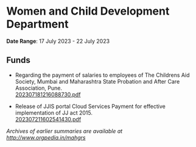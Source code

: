 # Women and Child Development Department

**Date Range**: 17 July 2023 - 22 July 2023


## Funds
- Regarding the payment of salaries to employees of The Childrens Aid Society, Mumbai and Maharashtra State Probation and After Care Association, Pune.\
  [202307181216088730.pdf](https://gr.maharashtra.gov.in/Site/Upload/Government%20Resolutions/English/202307181216088730.pdf)

- Release of JJIS portal Cloud Services Payment for effective implementation of JJ act 2015.\
  [202307211602541430.pdf](https://gr.maharashtra.gov.in/Site/Upload/Government%20Resolutions/English/202307211602541430.pdf)


*Archives of earlier summaries are available at http://www.orgpedia.in/mahgrs*
